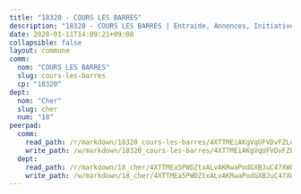 ```yaml
---
title: "18320 - COURS LES BARRES"
description: "18320 - COURS LES BARRES | Entraide, Annonces, Initiatives"
date: 2020-01-11T14:09:21+09:00
collapsible: false
layout: commune
comm:
  nom: "COURS LES BARRES"
  slug: cours-les-barres
  cp: "18320"
dept:
  nom: "Cher"
  slug: cher
  num: "18"
peerpad:
  comm:
    read_path: /r/markdown/18320_cours-les-barres/4XTTMEiAKgVqUFVDvFZLcgLCVoyee84fJujva3rUQCVBbxakY
    write_path: /w/markdown/18320_cours-les-barres/4XTTMEiAKgVqUFVDvFZLcgLCVoyee84fJujva3rUQCVBbxakY-K3TgUFPvgDsBn718xPRY1tnBwxZXgqcNfycd9CRkxyabdvayzKonvuyMZZfFhPxArZL7LxPHXceZQcXB4xMLEdqKsaTRU8zfftm8fCTiVn4AT1f4Y7c1gDmdWL5uC4KgGFLPdebr
  dept:
    read_path: /r/markdown/18_cher/4XTTMEa5PWDZtxALvAKRwaPodGXBJuC47XWLMLZ5hCaMSik3w
    write_path: /w/markdown/18_cher/4XTTMEa5PWDZtxALvAKRwaPodGXBJuC47XWLMLZ5hCaMSik3w-K3TgTvT6tiupPRTeoV2zMggT6E77BmY6Zeeqwk1pvv6Bfo4GHKoyLD2hQDLMcNajnfixB5aDgngmFZba1jsFtXhXJhkZaMz5Fno5UjuUU6mkQFXv9cWu6FJLmGRziLMtgTSufDeD
---
```


